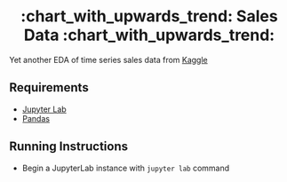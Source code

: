<h1 align="center"> :chart_with_upwards_trend: Sales Data :chart_with_upwards_trend: </h1>

Yet another EDA of time series sales data
from [Kaggle](https://www.kaggle.com/competitions/store-sales-time-series-forecasting/data?select=stores.csv)

## Requirements
* [Jupyter Lab](https://jupyter.org/)
* [Pandas](https://pandas.pydata.org/)

## Running Instructions
* Begin a JupyterLab instance with `jupyter lab` command
